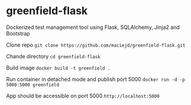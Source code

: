 # greenfield-flask
Dockerized test management tool using Flask, SQLAlchemy, Jinja2 and Bootstrap

Clone repo `git clone https://github.com/maciejd/greenfield-flask.git`

Chande directory `cd greenfield-flask`

Build image `docker build -t greenfield .` 
  
Run container in detached mode and publish port 5000 `docker run -d -p 5000:5000 greenfield`
  
App should be accessible on port 5000 `http://localhost:5000`

